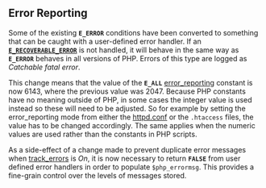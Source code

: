 Error Reporting
---------------

Some of the existing **`E_ERROR`** conditions have been converted to
something that can be caught with a user-defined error handler. If an
<a href="/errorfunc/constants.html" class="link"><strong><code>E_RECOVERABLE_ERROR</code></strong></a>
is not handled, it will behave in the same way as **`E_ERROR`** behaves
in all versions of PHP. Errors of this type are logged as *Catchable
fatal error*.

This change means that the value of the **`E_ALL`**
<a href="/errorfunc/setup.html#PHP外的PHP常量" class="link">error_reporting</a>
constant is now 6143, where the previous value was 2047. Because PHP
constants have no meaning outside of PHP, in some cases the integer
value is used instead so these will need to be adjusted. So for example
by setting the error\_reporting mode from either the
<a href="/apache/setup.html#运行时配置" class="link">httpd.conf</a> or
the `.htaccess` files, the value has to be changed accordingly. The same
applies when the numeric values are used rather than the constants in
PHP scripts.

As a side-effect of a change made to prevent duplicate error messages
when <a href="/errorfunc/setup.html#" class="link">track_errors</a> is
*On*, it is now necessary to return **`FALSE`** from user defined error
handlers in order to populate `$php_errormsg`. This provides a
fine-grain control over the levels of messages stored.
